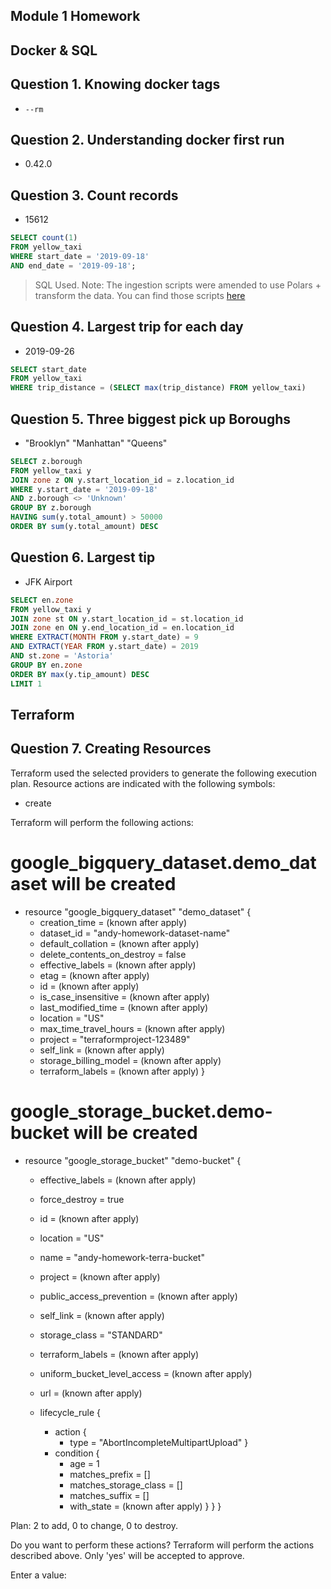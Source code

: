 ## Module 1 Homework

## Docker & SQL

## Question 1. Knowing docker tags
- `--rm`


## Question 2. Understanding docker first run 
- 0.42.0


## Question 3. Count records 
- 15612
```SQL
SELECT count(1)
FROM yellow_taxi
WHERE start_date = '2019-09-18'
AND end_date = '2019-09-18';
```
> SQL Used. Note: The ingestion scripts were amended to use Polars + transform the data. You can find those scripts [here](../Docker/ny_taxi/ingestion_polars/README.md)


## Question 4. Largest trip for each day
- 2019-09-26
```SQL
SELECT start_date
FROM yellow_taxi
WHERE trip_distance = (SELECT max(trip_distance) FROM yellow_taxi)
```

## Question 5. Three biggest pick up Boroughs
- "Brooklyn" "Manhattan" "Queens"
```SQL
SELECT z.borough
FROM yellow_taxi y
JOIN zone z ON y.start_location_id = z.location_id
WHERE y.start_date = '2019-09-18'
AND z.borough <> 'Unknown'
GROUP BY z.borough
HAVING sum(y.total_amount) > 50000
ORDER BY sum(y.total_amount) DESC
```


## Question 6. Largest tip
- JFK Airport
```SQL
SELECT en.zone
FROM yellow_taxi y
JOIN zone st ON y.start_location_id = st.location_id
JOIN zone en ON y.end_location_id = en.location_id
WHERE EXTRACT(MONTH FROM y.start_date) = 9
AND EXTRACT(YEAR FROM y.start_date) = 2019
AND st.zone = 'Astoria'
GROUP BY en.zone
ORDER BY max(y.tip_amount) DESC
LIMIT 1
```



## Terraform
## Question 7. Creating Resources
Terraform used the selected providers to generate the following execution plan. Resource actions are indicated with the following symbols:
  + create

Terraform will perform the following actions:

  # google_bigquery_dataset.demo_dataset will be created
  + resource "google_bigquery_dataset" "demo_dataset" {
      + creation_time              = (known after apply)
      + dataset_id                 = "andy-homework-dataset-name"
      + default_collation          = (known after apply)
      + delete_contents_on_destroy = false
      + effective_labels           = (known after apply)
      + etag                       = (known after apply)
      + id                         = (known after apply)
      + is_case_insensitive        = (known after apply)
      + last_modified_time         = (known after apply)
      + location                   = "US"
      + max_time_travel_hours      = (known after apply)
      + project                    = "terraformproject-123489"
      + self_link                  = (known after apply)
      + storage_billing_model      = (known after apply)
      + terraform_labels           = (known after apply)
    }

  # google_storage_bucket.demo-bucket will be created
  + resource "google_storage_bucket" "demo-bucket" {
      + effective_labels            = (known after apply)
      + force_destroy               = true
      + id                          = (known after apply)
      + location                    = "US"
      + name                        = "andy-homework-terra-bucket"
      + project                     = (known after apply)
      + public_access_prevention    = (known after apply)
      + self_link                   = (known after apply)
      + storage_class               = "STANDARD"
      + terraform_labels            = (known after apply)
      + uniform_bucket_level_access = (known after apply)
      + url                         = (known after apply)

      + lifecycle_rule {
          + action {
              + type = "AbortIncompleteMultipartUpload"
            }
          + condition {
              + age                   = 1
              + matches_prefix        = []
              + matches_storage_class = []
              + matches_suffix        = []
              + with_state            = (known after apply)
            }
        }
    }

Plan: 2 to add, 0 to change, 0 to destroy.

Do you want to perform these actions?
  Terraform will perform the actions described above.
  Only 'yes' will be accepted to approve.

  Enter a value: